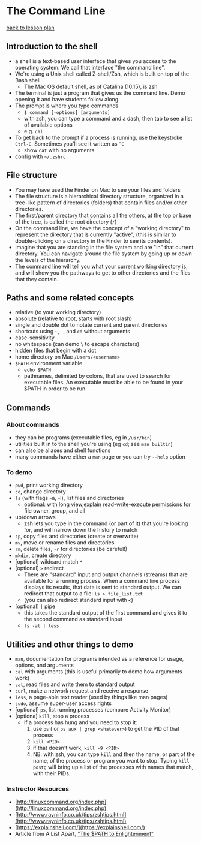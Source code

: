 # The Command Line

[back to lesson plan](lesson.md)

## Introduction to the shell

- a shell is a text-based user interface that gives you access to the operating system. We call that interface "the command line".
- We're using a Unix shell called Z-shell/Zsh, which is built on top of the Bash shell
  - The Mac OS default shell, as of Catalina (10.15), is zsh
- The terminal is just a program that gives us the command line. Demo opening it and have students follow along.
- The prompt is where you type commands
  - `$ command [-options] [arguments]`
  - with zsh, you can type a command and a dash, then tab to see a list of available options
  - e.g. `cal`
- To get back to the prompt if a process is running, use the keystroke `Ctrl-C`. Sometimes you'll see it written as `^C`
  - show `cat` with no arguments
- config with `~/.zshrc`

## File structure

- You may have used the Finder on Mac to see your files and folders
- The file structure is a hierarchical directory structure, organized in a tree-like pattern of directories (folders) that contain files and/or other directories.
- The first/parent directory that contains all the others, at the top or base of the tree, is called the root directory (`/`)
- On the command line, we have the concept of a "working directory" to represent the directory that is currently "active", (this is similar to double-clicking on a directory in the Finder to see its contents).
- Imagine that you are standing in the file system and are "in" that current directory. You can navigate around the file system by going up or down the levels of the hierarchy.
- The command line will tell you what your current working directory is, and will show you the pathways to get to other directories and the files that they contain.

## Paths and some related concepts

- relative (to your working directory)
- absolute (relative to root, starts with root slash)
- single and double dot to notate current and parent directories
- shortcuts using `~`, `-`, and `cd` without arguments
- case-sensitivity
- no whitespace (can demo `\` to escape characters)
- hidden files that begin with a dot
- home directory on Mac `/Users/<username>`
- `$PATH` environment variable
  - `echo $PATH`
  - pathnames, delimited by colons, that are used to search for executable files. An executable must be able to be found in your \$PATH in order to be run.

## Commands

### About commands

- they can be programs (executable files, eg in `/usr/bin`)
- utilities built in to the shell you're using (eg `cd`; see `man builtin`)
- can also be aliases and shell functions
- many commands have either a `man` page or you can try `--help` option

### To demo

- `pwd`, print working directory
- `cd`, change directory
- `ls` (with flags -a, -l), list files and directories
  - optional: with long view,explain read-write-execute permissions for file owner, group, and all
- up/down arrows
  - zsh lets you type in the command (or part of it) that you're looking for, and will narrow down the history to match
- `cp`, copy files and directories (create or overwrite)
- `mv`, move or rename files and directories
- `rm`, delete files, `-r` for directories (be careful!)
- `mkdir`, create directory
- [optional] wildcard match `*`
- [optional] `>` redirect
  - There are "standard" input and output channels (streams) that are available for a running process. When a command line process displays its results, that data is sent to standard output. We can redirect that output to a file: `ls > file_list.txt`
  - (you can also redirect standard input with `<`)
- [optional] `|` pipe
  - this takes the standard output of the first command and gives it to the second command as standard input
  - `ls -al | less`

## Utilities and other things to demo

- `man`, documentation for programs intended as a reference for usage, options, and arguments
- `cal` with arguments (this is useful primarily to demo how arguments work)
- `cat`, read files and write them to standard output
- `curl`, make a network request and receive a response
- `less`, a page-able text reader (used by things like man pages)
- `sudo`, assume super-user access rights
- [optional] `ps`, list running processes (compare Activity Monitor)
- [optiona] `kill`, stop a process
  - if a process has hung and you need to stop it:
    1. use `ps` ( or `ps aux | grep <whatever>`) to get the PID of that process
    2. `kill <PID>`
    3. if that doesn't work, `kill -9 <PID>`
    4. NB: with zsh, you can type `kill` and then the name, or part of the name, of the process or program you want to stop. Typing `kill postg` will bring up a list of the processes with names that match, with their PIDs.

### Instructor Resources

- [http://linuxcommand.org/index.php](http://linuxcommand.org/index.php)
- [http://www.rayninfo.co.uk/tips/zshtips.html](http://www.rayninfo.co.uk/tips/zshtips.html)
- [https://explainshell.com/](https://explainshell.com/)
- Article from A List Apart, ["The \$PATH to Enlightenment"](https://alistapart.com/article/the-path-to-enlightenment/)
